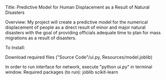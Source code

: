 Title: Predictive Model for Human Displacement as a Result of Natural Disasters

Overview: My project will create a predictive model for the numerical displacement of people as a direct result of minor and major natural disasters with the goal of providing officials adequate time to plan for mass migrations as a result of disasters.


To Install:

Download required files ("Source Code"/ui.py, Resources/model.joblib)

In order to run interface for network, execute "python ui.py" in terminal window.
Required packages (to run):
joblib
scikit-learn
